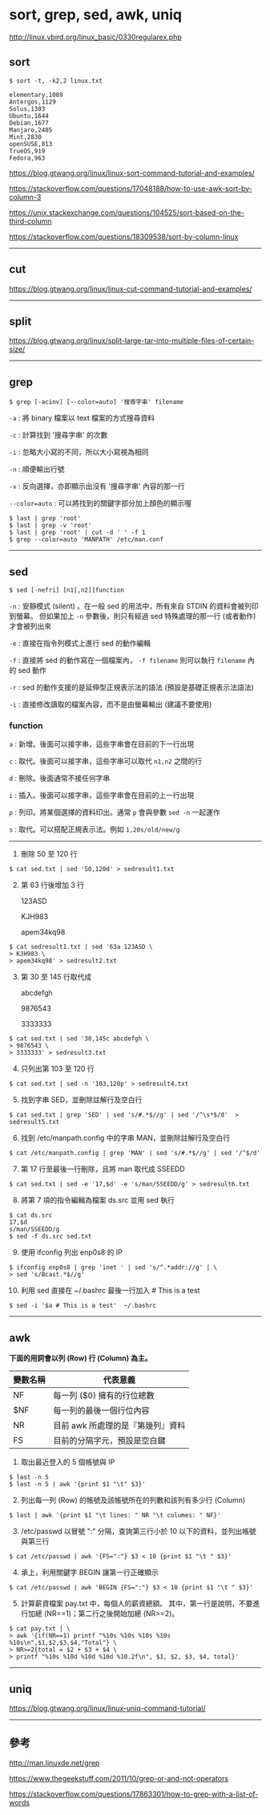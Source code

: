 # sort, grep, sed, awk, uniq

http://linux.vbird.org/linux_basic/0330regularex.php

## sort

```shell
$ sort -t, -k2,2 linux.txt
```

```
elementary,1089
Antergos,1129
Solus,1303
Ubuntu,1644
Debian,1677
Manjaro,2405
Mint,2830
openSUSE,813
TrueOS,919
Fedora,963
```

https://blog.gtwang.org/linux/linux-sort-command-tutorial-and-examples/

https://stackoverflow.com/questions/17048188/how-to-use-awk-sort-by-column-3

https://unix.stackexchange.com/questions/104525/sort-based-on-the-third-column

https://stackoverflow.com/questions/18309538/sort-by-column-linux

---

## cut

https://blog.gtwang.org/linux/linux-cut-command-tutorial-and-examples/

---

## split

https://blog.gtwang.org/linux/split-large-tar-into-multiple-files-of-certain-size/

---

## grep

```shell
$ grep [-acinv] [--color=auto] '搜尋字串' filename
```

`-a` : 將 binary 檔案以 text 檔案的方式搜尋資料

`-c` : 計算找到 '搜尋字串' 的次數

`-i` : 忽略大小寫的不同，所以大小寫視為相同

`-n` : 順便輸出行號

`-v` : 反向選擇，亦即顯示出沒有 '搜尋字串' 內容的那一行

`--color=auto` : 可以將找到的關鍵字部分加上顏色的顯示喔

```shell
$ last | grep 'root'
$ last | grep -v 'root'
$ last | grep 'root' | cut -d ' ' -f 1
$ grep --color=auto 'MANPATH' /etc/man.conf
```

---

## sed


```shell
$ sed [-nefri] [n1[,n2]]function
```

`-n` : 安靜模式 (silent) 。在一般 sed 的用法中，所有來自 STDIN 的資料會被列印到螢幕。
但如果加上 `-n` 參數後，則只有經過 sed 特殊處理的那一行 (或者動作) 才會被列出來

`-e` : 直接在指令列模式上進行 sed 的動作編輯

`-f` : 直接將 sed 的動作寫在一個檔案內， `-f filename` 則可以執行 `filename` 內的 sed 動作

`-r` : sed 的動作支援的是延伸型正規表示法的語法 (預設是基礎正規表示法語法)

`-i` : 直接修改讀取的檔案內容，而不是由螢幕輸出 (建議不要使用)

### function

`a` : 新增。後面可以接字串，這些字串會在目前的下一行出現

`c` : 取代。後面可以接字串，這些字串可以取代 `n1,n2` 之間的行

`d` : 刪除。後面通常不接任何字串

`i` : 插入。後面可以接字串，這些字串會在目前的上一行出現

`p` : 列印。將某個選擇的資料印出。通常 `p` 會與參數 `sed -n` 一起運作

`s` : 取代。可以搭配正規表示法。例如 `1,20s/old/new/g`

---

1. 刪除 50 至 120 行

```shell
$ cat sed.txt | sed '50,120d' > sedresult1.txt
```

2. 第 63 行後增加 3 行

   123ASD

   KJH983

   apem34kq98

```shell
$ cat sedresult1.txt | sed '63a 123ASD \
> KJH983 \
> apem34kq98' > sedresult2.txt
```

3. 第 30 至 145 行取代成

   abcdefgh

   9876543

   3333333

```shell
$ cat sed.txt | sed '30,145c abcdefgh \
> 9876543 \
> 3333333' > sedresult3.txt
```

4. 只列出第 103 至 120 行

```shell
$ cat sed.txt | sed -n '103,120p' > sedresult4.txt
```

5. 找到字串 SED，並刪除註解行及空白行

```shell
$ cat sed.txt | grep 'SED' | sed 's/#.*$//g' | sed '/^\s*$/d'  > sedresult5.txt
```

6. 找到 /etc/manpath.config 中的字串 MAN，並刪除註解行及空白行

```shell
$ cat /etc/manpath.config | grep 'MAN' | sed 's/#.*$//g' | sed '/^$/d'
```

7. 第 17 行至最後一行刪除，且將 man 取代成 SSEEDD

```shell
$ cat sed.txt | sed -e '17,$d' -e 's/man/SSEEDD/g' > sedresult6.txt
```

8. 將第 7 項的指令編輯為檔案 ds.src 並用 sed 執行

```shell
$ cat ds.src
17,$d
s/man/SSEEDD/g
$ sed -f ds.src sed.txt
```

9. 使用 ifconfig 列出 enp0s8 的 IP

```sell
$ ifconfig enp0s8 | grep 'inet ' | sed 's/^.*addr://g' | \
> sed 's/Bcast.*$//g'
```

10. 利用 sed 直接在 ~/.bashrc 最後一行加入 # This is a test

```shell
$ sed -i '$a # This is a test'  ~/.bashrc
```

---

## awk

**下面的用詞會以列 (Row) 行 (Column) 為主。**

| 變數名稱 | 代表意義 |
| ----- | ----- |
| NF | 每一列 ($0) 擁有的行位總數 |
| $NF | 每一列的最後一個行位內容 |
| NR | 目前 awk 所處理的是『第幾列』資料 |
| FS | 目前的分隔字元，預設是空白鍵 |

1. 取出最近登入的 5 個帳號與 IP

```shell
$ last -n 5
$ last -n 5 | awk '{print $1 "\t" $3}'
```

2. 列出每一列 (Row) 的帳號及該帳號所在的列數和該列有多少行 (Column)

```shell
$ last | awk '{print $1 "\t lines: " NR "\t columes: " NF}'
```

3. /etc/passwd 以冒號 ":" 分隔，查詢第三行小於 10 以下的資料，並列出帳號與第三行

```shell
$ cat /etc/passwd | awk '{FS=":"} $3 < 10 {print $1 "\t " $3}'
```

4. 承上，利用關鍵字 BEGIN 讓第一行正確顯示

```shell
$ cat /etc/passwd | awk 'BEGIN {FS=":"} $3 < 10 {print $1 "\t " $3}'
```

5. 計算薪資檔案 pay.txt 中，每個人的薪資總額。
其中，第一行是說明，不要進行加總 (NR==1)；第二行之後開始加總 (NR>=2)。

```shell
$ cat pay.txt | \
> awk '{if(NR==1) printf "%10s %10s %10s %10s %10s\n",$1,$2,$3,$4,"Total"} \
> NR>=2{total = $2 + $3 + $4 \
> printf "%10s %10d %10d %10d %10.2f\n", $1, $2, $3, $4, total}'
```

---

## uniq

https://blog.gtwang.org/linux/linux-uniq-command-tutorial/

---

## 參考

http://man.linuxde.net/grep

https://www.thegeekstuff.com/2011/10/grep-or-and-not-operators

https://stackoverflow.com/questions/17863301/how-to-grep-with-a-list-of-words
